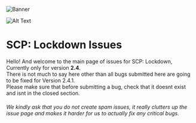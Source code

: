 ![Banner](https://i.imgur.com/Xoz6TxO.png)

![Alt Text](https://img.shields.io/github/issues/ConnorTron110/SCP-Lockdown-Issues)

# SCP: Lockdown Issues

Hello! And welcome to the main page of issues for SCP: Lockdown, Currently only for version **2.4**.<br>
There is not much to say here other than all bugs submitted here are going to be fixed for Version 2.4.1.<br>
Please make sure that before submitting a bug, check that it doesnt exist and isnt in the closed section.
###### We kindly ask that you do not create spam issues, it really clutters up the issue page and makes it harder for us to actually fix any critical bugs.
